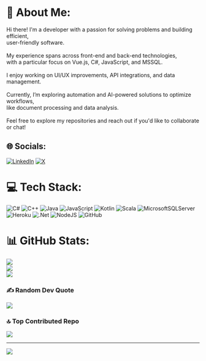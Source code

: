 # 💫 About Me:
Hi there! I'm a developer with a passion for solving problems and building efficient, <br>user-friendly software. <br><br>My experience spans across front-end and back-end technologies, <br>with a particular focus on Vue.js, C#, JavaScript, and MSSQL. <br><br>I enjoy working on UI/UX improvements, API integrations, and data management.<br><br>Currently, I’m exploring automation and AI-powered solutions to optimize workflows, <br>like document processing and data analysis.<br><br>Feel free to explore my repositories and reach out if you'd like to collaborate or chat!


## 🌐 Socials:
[![LinkedIn](https://img.shields.io/badge/LinkedIn-%230077B5.svg?logo=linkedin&logoColor=white)](https://linkedin.com/in/chongweishen) [![X](https://img.shields.io/badge/X-black.svg?logo=X&logoColor=white)](https://x.com/cwsAhShen) 

# 💻 Tech Stack:
![C#](https://img.shields.io/badge/c%23-%23239120.svg?style=for-the-badge&logo=csharp&logoColor=white) ![C++](https://img.shields.io/badge/c++-%2300599C.svg?style=for-the-badge&logo=c%2B%2B&logoColor=white) ![Java](https://img.shields.io/badge/java-%23ED8B00.svg?style=for-the-badge&logo=openjdk&logoColor=white) ![JavaScript](https://img.shields.io/badge/javascript-%23323330.svg?style=for-the-badge&logo=javascript&logoColor=%23F7DF1E) ![Kotlin](https://img.shields.io/badge/kotlin-%237F52FF.svg?style=for-the-badge&logo=kotlin&logoColor=white) ![Scala](https://img.shields.io/badge/scala-%23DC322F.svg?style=for-the-badge&logo=scala&logoColor=white) ![MicrosoftSQLServer](https://img.shields.io/badge/Microsoft%20SQL%20Server-CC2927?style=for-the-badge&logo=microsoft%20sql%20server&logoColor=white) ![Heroku](https://img.shields.io/badge/heroku-%23430098.svg?style=for-the-badge&logo=heroku&logoColor=white) ![.Net](https://img.shields.io/badge/.NET-5C2D91?style=for-the-badge&logo=.net&logoColor=white) ![NodeJS](https://img.shields.io/badge/node.js-6DA55F?style=for-the-badge&logo=node.js&logoColor=white) ![GitHub](https://img.shields.io/badge/github-%23121011.svg?style=for-the-badge&logo=github&logoColor=white)
# 📊 GitHub Stats:
![](https://github-readme-stats.vercel.app/api?username=LaggingNinja&theme=gotham&hide_border=false&include_all_commits=true&count_private=false)<br/>
![](https://github-readme-streak-stats.herokuapp.com/?user=LaggingNinja&theme=gotham&hide_border=false)<br/>
![](https://github-readme-stats.vercel.app/api/top-langs/?username=LaggingNinja&theme=gotham&hide_border=false&include_all_commits=true&count_private=false&layout=compact)

### ✍️ Random Dev Quote
![](https://quotes-github-readme.vercel.app/api?type=vetical&theme=radical)

### 🔝 Top Contributed Repo
![](https://github-contributor-stats.vercel.app/api?username=LaggingNinja&limit=5&theme=dark&combine_all_yearly_contributions=true)

---
[![](https://visitcount.itsvg.in/api?id=LaggingNinja&icon=0&color=0)](https://visitcount.itsvg.in)

<!-- Proudly created with GPRM ( https://gprm.itsvg.in ) -->

